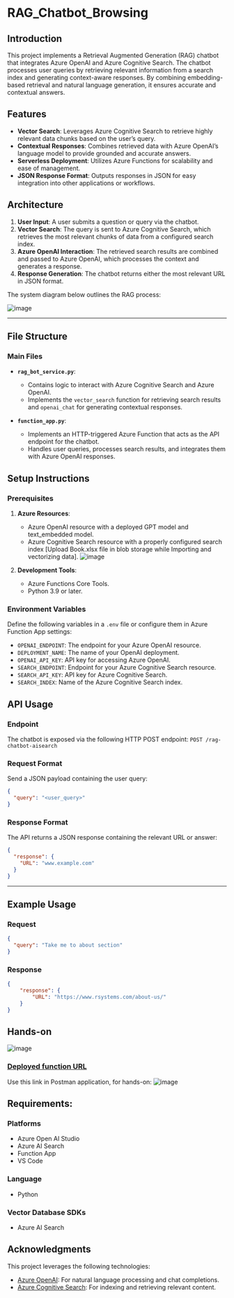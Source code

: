 # RAG_Chatbot_Browsing

## Introduction
This project implements a Retrieval Augmented Generation (RAG) chatbot that integrates Azure OpenAI and Azure Cognitive Search. The chatbot processes user queries by retrieving relevant information from a search index and generating context-aware responses. By combining embedding-based retrieval and natural language generation, it ensures accurate and contextual answers.

## Features
- **Vector Search**: Leverages Azure Cognitive Search to retrieve highly relevant data chunks based on the user’s query.
- **Contextual Responses**: Combines retrieved data with Azure OpenAI’s language model to provide grounded and accurate answers.
- **Serverless Deployment**: Utilizes Azure Functions for scalability and ease of management.
- **JSON Response Format**: Outputs responses in JSON for easy integration into other applications or workflows.


## Architecture
1. **User Input**: A user submits a question or query via the chatbot.
2. **Vector Search**: The query is sent to Azure Cognitive Search, which retrieves the most relevant chunks of data from a configured search index.
3. **Azure OpenAI Interaction**: The retrieved search results are combined and passed to Azure OpenAI, which processes the context and generates a response.
4. **Response Generation**: The chatbot returns either the most relevant URL in JSON format.

The system diagram below outlines the RAG process:

![image](https://github.com/user-attachments/assets/0bb07a3c-a025-4a3b-a8dc-c8e4b58294ea)


---

## File Structure
### Main Files
- **`rag_bot_service.py`**:
  - Contains logic to interact with Azure Cognitive Search and Azure OpenAI.
  - Implements the `vector_search` function for retrieving search results and `openai_chat` for generating contextual responses.

- **`function_app.py`**:
  - Implements an HTTP-triggered Azure Function that acts as the API endpoint for the chatbot.
  - Handles user queries, processes search results, and integrates them with Azure OpenAI responses.


## Setup Instructions

### Prerequisites
1. **Azure Resources**:
   - Azure OpenAI resource with a deployed GPT model and text_embedded model.
   - Azure Cognitive Search resource with a properly configured search index [Upload Book.xlsx file in blob storage while Importing and vectorizing data].
     ![image](https://github.com/user-attachments/assets/dcdbbd39-dd24-413f-85ca-f18c1c430df4)

     

2. **Development Tools**:
   - Azure Functions Core Tools.
   - Python 3.9 or later.

### Environment Variables
Define the following variables in a `.env` file or configure them in Azure Function App settings:

- `OPENAI_ENDPOINT`: The endpoint for your Azure OpenAI resource.
- `DEPLOYMENT_NAME`: The name of your OpenAI deployment.
- `OPENAI_API_KEY`: API key for accessing Azure OpenAI.
- `SEARCH_ENDPOINT`: Endpoint for your Azure Cognitive Search resource.
- `SEARCH_API_KEY`: API key for Azure Cognitive Search.
- `SEARCH_INDEX`: Name of the Azure Cognitive Search index.


## API Usage
### Endpoint
The chatbot is exposed via the following HTTP POST endpoint:
`POST /rag-chatbot-aisearch`

### Request Format
Send a JSON payload containing the user query:
```json
{
  "query": "<user_query>"
}
```

### Response Format
The API returns a JSON response containing the relevant URL or answer:
```json
{
  "response": {
    "URL": "www.example.com"
  }
}
```

---

## Example Usage
### Request
```json
{
  "query": "Take me to about section"
}
```

### Response
```json
{
    "response": {
        "URL": "https://www.rsystems.com/about-us/"
    }
}
```

## Hands-on
![image](https://github.com/user-attachments/assets/9a7eabfd-cbde-430f-a901-b9584ca786aa)

### [Deployed function URL](https://auto-browsing-llm.azurewebsites.net/api/rag_chatbot_aisearch?code=K6L20I5_x6NXcs63ge9a0ECOscAJp-RAQsj6D8nBwtEBAzFuJunorg%3D%3D)

Use this link in Postman application, for hands-on:
![image](https://github.com/user-attachments/assets/df62dbd2-8dd9-4abb-bb48-c9e1acb710cc)


## Requirements:
### Platforms
- Azure Open AI Studio
- Azure AI Search
- Function App
- VS Code

### Language
- Python 

### Vector Database SDKs
- Azure AI Search

## Acknowledgments
This project leverages the following technologies:
- [Azure OpenAI](https://azure.microsoft.com/en-us/services/openai/): For natural language processing and chat completions.
- [Azure Cognitive Search](https://learn.microsoft.com/en-us/azure/search/): For indexing and retrieving relevant content.


